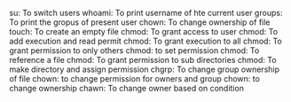 su: To switch users
whoami: To print username of hte current user
groups: To print the gropus of present user
chown: To change ownership of file
touch: To create an empty file
chmod: To grant access to user
chmod: To add execution and read permit
chmod: To grant execution to all
chmod: To grant permission to only others
chmod: to set permission
chmod: To reference a file
chmod: To grant permission to sub directories
chmod: To make directory and assign permission
chgrp: To change group ownership of file
chown: to change permission for owners and group
chown: to change ownership
chawn: To change owner based on condition

